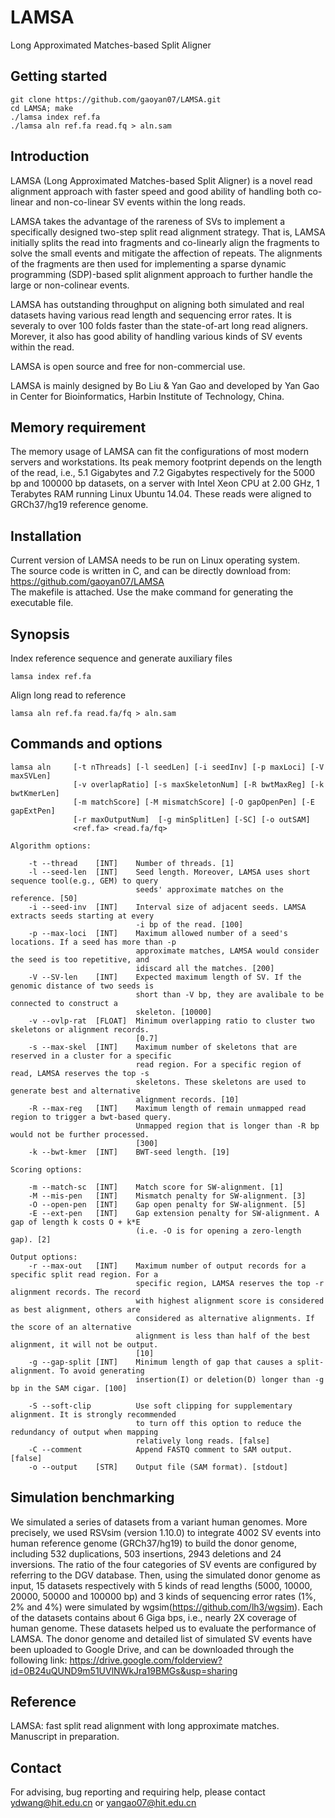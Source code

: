 # LAMSA
Long Approximated Matches-based Split Aligner

## Getting started
	git clone https://github.com/gaoyan07/LAMSA.git
	cd LAMSA; make
	./lamsa index ref.fa
	./lamsa aln ref.fa read.fq > aln.sam

## Introduction
LAMSA (Long Approximated Matches-based Split Aligner) is a  novel read alignment approach with faster speed and good ability of handling both co-linear and non-co-linear SV events within the long reads.

LAMSA takes the advantage of the rareness of SVs to implement a specifically designed two-step split read alignment strategy. That is, LAMSA initially splits the read into fragments and co-linearly align the fragments to solve the small events and mitigate the affection of repeats. The alignments of the fragments are then used for implementing a sparse dynamic programming (SDP)-based split alignment approach to further handle the large or non-colinear events.

LAMSA has outstanding throughput on aligning both simulated and real datasets having various read length and sequencing error rates. It is severaly to over 100 folds faster than the state-of-art long read aligners. Morever, it also has good ability of handling various kinds of SV events within the read. 

LAMSA is open source and free for non-commercial use.

LAMSA is mainly designed by Bo Liu & Yan Gao and developed by Yan Gao in Center for Bioinformatics, Harbin Institute of Technology, China.

## Memory requirement
The memory usage of LAMSA can fit the configurations of most modern servers and workstations. Its peak memory footprint depends on the length of the read, i.e., 5.1 Gigabytes and 7.2 Gigabytes respectively for the 5000 bp and 100000 bp datasets, on a server with Intel Xeon CPU at 2.00 GHz, 1 Terabytes RAM running Linux Ubuntu 14.04. These reads were aligned to GRCh37/hg19 reference genome.

## Installation
Current version of LAMSA needs to be run on Linux operating system.  
The source code is written in C, and can be directly download from: https://github.com/gaoyan07/LAMSA  
The makefile is attached. Use the make command for generating the executable file.  

## Synopsis

Index reference sequence and generate auxiliary files
```
lamsa index ref.fa
```
	
Align long read to reference
```
lamsa aln ref.fa read.fa/fq > aln.sam
```

## Commands and options
```
lamsa aln     [-t nThreads] [-l seedLen] [-i seedInv] [-p maxLoci] [-V maxSVLen] 
              [-v overlapRatio] [-s maxSkeletonNum] [-R bwtMaxReg] [-k bwtKmerLen]
              [-m matchScore] [-M mismatchScore] [-O gapOpenPen] [-E gapExtPen] 
              [-r maxOutputNum]  [-g minSplitLen] [-SC] [-o outSAM] 
              <ref.fa> <read.fa/fq>
              
Algorithm options:

    -t --thread    [INT]    Number of threads. [1]
    -l --seed-len  [INT]    Seed length. Moreover, LAMSA uses short sequence tool(e.g., GEM) to query
                            seeds' approximate matches on the reference. [50]
    -i --seed-inv  [INT]    Interval size of adjacent seeds. LAMSA extracts seeds starting at every
                            -i bp of the read. [100]
    -p --max-loci  [INT]    Maximum allowed number of a seed's locations. If a seed has more than -p
                            approximate matches, LAMSA would consider the seed is too repetitive, and
                            idiscard all the matches. [200]
    -V --SV-len    [INT]    Expected maximum length of SV. If the genomic distance of two seeds is
                            short than -V bp, they are avalibale to be connected to construct a
                            skeleton. [10000]
    -v --ovlp-rat  [FLOAT]  Minimum overlapping ratio to cluster two skeletons or alignment records. 
                            [0.7]
    -s --max-skel  [INT]    Maximum number of skeletons that are reserved in a cluster for a specific 
                            read region. For a specific region of read, LAMSA reserves the top -s 
                            skeletons. These skeletons are used to generate best and alternative 
                            alignment records. [10]
    -R --max-reg   [INT]    Maximum length of remain unmapped read region to trigger a bwt-based query. 
                            Unmapped region that is longer than -R bp would not be further processed. 
                            [300]
    -k --bwt-kmer  [INT]    BWT-seed length. [19]

Scoring options:

    -m --match-sc  [INT]    Match score for SW-alignment. [1]
    -M --mis-pen   [INT]    Mismatch penalty for SW-alignment. [3]
    -O --open-pen  [INT]    Gap open penalty for SW-alignment. [5]
    -E --ext-pen   [INT]    Gap extension penalty for SW-alignment. A gap of length k costs O + k*E
                            (i.e. -O is for opening a zero-length gap). [2]

Output options:
    -r --max-out   [INT]    Maximum number of output records for a specific split read region. For a 
                            specific region, LAMSA reserves the top -r alignment records. The record 
                            with highest alignment score is considered as best alignment, others are 
                            considered as alternative alignments. If the score of an alternative 
                            alignment is less than half of the best alignment, it will not be output. 
                            [10]
    -g --gap-split [INT]    Minimum length of gap that causes a split-alignment. To avoid generating
                            insertion(I) or deletion(D) longer than -g bp in the SAM cigar. [100]

    -S --soft-clip          Use soft clipping for supplementary alignment. It is strongly recommended
                            to turn off this option to reduce the redundancy of output when mapping
                            relatively long reads. [false]
    -C --comment            Append FASTQ comment to SAM output. [false]
    -o --output    [STR]    Output file (SAM format). [stdout]

```

## Simulation benchmarking
We simulated a series of datasets from a variant human genomes. More precisely, we used RSVsim (version 1.10.0) to integrate 4002 SV events into human reference genome (GRCh37/hg19) to build the donor genome, including 532 duplications, 503 insertions, 2943 deletions and 24 inversions. The ratio of the four categories of SV events are configured by referring to the DGV database. Then, using the simulated donor genome as input, 15 datasets respectively with 5 kinds of read lengths (5000, 10000, 20000, 50000 and 100000 bp) and 3 kinds of sequencing error rates (1%, 2% and 4%) were simulated by wgsim(https://github.com/lh3/wgsim). Each of the datasets contains about 6 Giga bps, i.e., nearly 2X coverage of human genome. These datasets helped us to evaluate the performance of LAMSA. The donor genome and detailed list of simulated SV events have been uploaded to Google Drive, and can be downloaded through the following link: https://drive.google.com/folderview?id=0B24uQUND9m51UVlNWkJra19BMGs&usp=sharing


## Reference
LAMSA: fast split read alignment with long approximate matches. Manuscript in preparation.

## Contact
For advising, bug reporting and requiring help, please contact ydwang@hit.edu.cn or yangao07@hit.edu.cn


